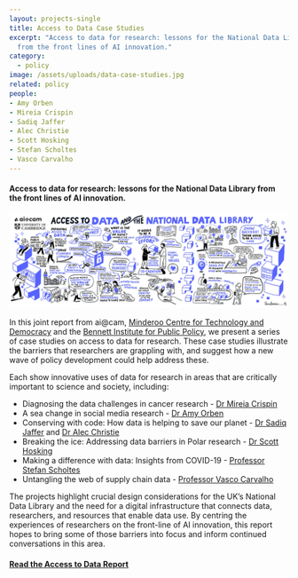 ```yaml
---
layout: projects-single
title: Access to Data Case Studies
excerpt: "Access to data for research: lessons for the National Data Library
  from the front lines of AI innovation."
category:
  - policy
image: /assets/uploads/data-case-studies.jpg
related: policy
people:
- Amy Orben
- Mireia Crispin
- Sadiq Jaffer
- Alec Christie
- Scott Hosking
- Stefan Scholtes
- Vasco Carvalho
---
```


#### Access to data for research: lessons for the National Data Library from the front lines of AI innovation.

![](/assets/uploads/data-library.jpg)

In this joint report from ai@cam, [Minderoo Centre for Technology and Democracy](https://www.mctd.ac.uk/) and the [Bennett Institute for Public Policy](https://www.bennettinstitute.cam.ac.uk/), we present a series of case studies on access to data for research. These case studies illustrate the barriers that researchers are grappling with, and suggest how a new wave of policy development could help address these.



Each show innovative uses of data for research in areas that are critically important to science and society, including:

* Diagnosing the data challenges in cancer research  - [Dr Mireia Crispin](https://www.oncology.cam.ac.uk/research/our-research/crispin)
* A sea change in social media research - [Dr Amy Orben](https://www.mrc-cbu.cam.ac.uk/people/amy.orben/)
* Conserving with code: How data is helping to save our planet - [Dr Sadiq Jaffer](https://www.cst.cam.ac.uk/people/sj514) and [Dr Alec Christie](https://www.zoo.cam.ac.uk/directory/alec-christie)
* Breaking the ice: Addressing data barriers in Polar research - [Dr Scott Hosking ](https://www.bas.ac.uk/profile/jask/)
* Making a difference with data: Insights from COVID-19 - [Professor Stefan Scholtes](https://www.jbs.cam.ac.uk/people/stefan-scholtes/)
* Untangling the web of supply chain data - [Professor Vasco Carvalho](https://www.econ.cam.ac.uk/people/faculty/vmpmdc2)

The projects highlight crucial design considerations for the UK’s National Data Library and the need for a digital infrastructure that connects data, researchers, and resources that enable data use. By centring the experiences of researchers on the front-line of AI innovation, this report hopes to bring some of those barriers into focus and inform continued conversations in this area. 

#### **[R﻿ead the Access to Data Report](/assets/uploads/ai-cam-access-to-data-case-studies.pdf)**
